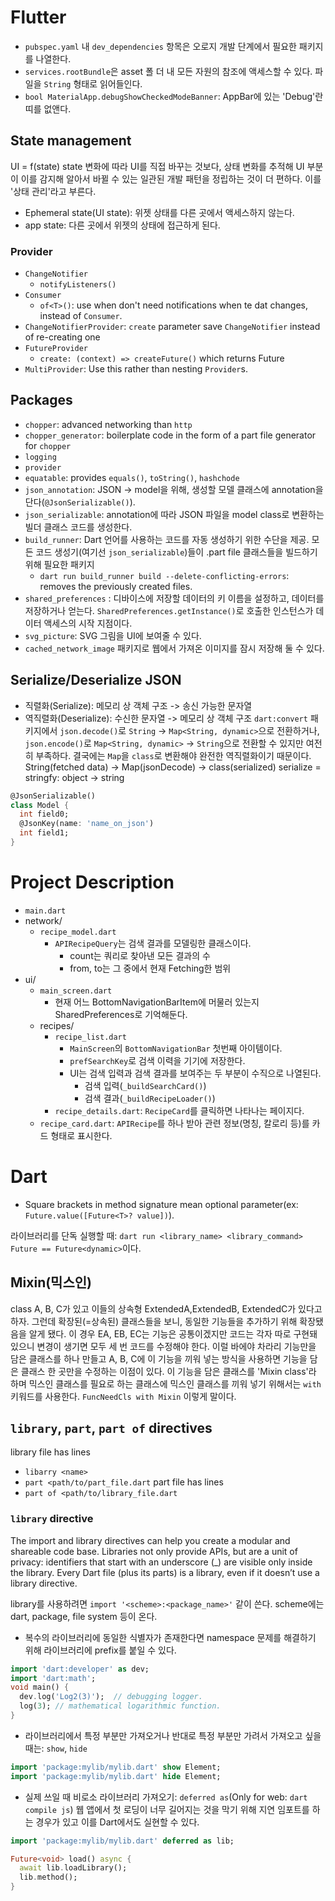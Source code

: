 # Flutter
- `pubspec.yaml` 내 `dev_dependencies` 항목은 오로지 개발 단계에서 필요한 패키지를 나열한다. 
- `services.rootBundle`은 asset 폴 더 내 모든 자원의 참조에 액세스할 수 있다. 파일을 `String` 형태로 읽어들인다.
- `bool MaterialApp.debugShowCheckedModeBanner`: AppBar에 있는 'Debug'란 띠를 없앤다.

## State management
UI = f(state)
state 변화에 따라 UI를 직접 바꾸는 것보다, 상태 변화를 추적해 UI 부분이 이를 감지해 알아서 바뀔 수 있는 일관된 개발 패턴을 정립하는 것이 더 편하다.
이를 '상태 관리'라고 부른다.
- Ephemeral state(UI state): 위젯 상태를 다른 곳에서 액세스하지 않는다.
- app state: 다른 곳에서 위젯의 상태에 접근하게 된다.

### Provider
- `ChangeNotifier`
  - `notifyListeners()`
- `Consumer`
  - `of<T>()`: use when don't need notifications when te dat changes, instead of `Consumer`.
- `ChangeNotifierProvider`: `create` parameter save `ChangeNotifier` instead of re-creating one
- `FutureProvider`
  - `create: (context) => createFuture()` which returns Future<T>
- `MultiProvider`: Use this rather than nesting `Provider`s. 

## Packages
- `chopper`: advanced networking than `http`
- `chopper_generator`: boilerplate code in the form of a part file generator for `chopper`
- `logging`
- `provider`
- `equatable`: provides `equals()`, `toString()`, `hashchode`
- `json_annotation`: JSON -> model을 위해, 생성할 모델 클래스에 annotation을 단다(`@JsonSerializable()`).
- `json_serializable`: annotation에 따라 JSON 파일을 model class로 변환하는 빌더 클래스 코드를 생성한다.
- `build_runner`: Dart 언어를 사용하는 코드를 자동 생성하기 위한 수단을 제공. 모든 코드 생성기(여기선 `json_serializable`)들이 .part file 클래스들을 빌드하기 위해 필요한 패키지
  - `dart run build_runner build --delete-conflicting-errors`: removes the previously created files.
- `shared_preferences` : 디바이스에 저장할 데이터의 키 이름을 설정하고, 데이터를 저장하거나 얻는다. `SharedPreferences.getInstance()`로 호출한 인스턴스가 데이터 액세스의 시작 지점이다.
- `svg_picture`: SVG 그림을 UI에 보여줄 수 있다.
- `cached_network_image` 패키지로 웹에서 가져온 이미지를 잠시 저장해 둘 수 있다.

## Serialize/Deserialize JSON
- 직렬화(Serialize): 메모리 상 객체 구조 -> 송신 가능한 문자열
- 역직렬화(Deserialize): 수신한 문자열 -> 메모리 상 객체 구조
`dart:convert` 패키지에서 `json.decode()`로 `String` -> `Map<String, dynamic>`으로 전환하거나,
`json.encode()`로 `Map<String, dynamic>` -> `String`으로 전환할 수 있지만 여전히 부족하다.
결국에는 `Map`을 `class`로 변환해야 완전한 역직렬화이기 때문이다.
String(fetched data) -> Map(jsonDecode) -> class(serialized)
serialize = stringfy: object -> string
```dart
@JsonSerializable()
class Model {
  int field0;
  @JsonKey(name: 'name_on_json')
  int field1;
}
```

# Project Description
- `main.dart`
- network/
  - `recipe_model.dart`
    - `APIRecipeQuery`는 검색 결과를 모델링한 클래스이다.
      - count는 쿼리로 찾아낸 모든 결과의 수
      - from, to는 그 중에서 현재 Fetching한 범위
- ui/
  - `main_screen.dart`
    - 현재 어느 BottomNavigationBarItem에 머물러 있는지 SharedPreferences로 기억해둔다.
  - recipes/
    - `recipe_list.dart`
      - `MainScreen`의 `BottomNavigationBar` 첫번째 아이템이다.
      - `prefSearchKey`로 검색 이력을 기기에 저장한다.
      - UI는 검색 입력과 검색 결과를 보여주는 두 부분이 수직으로 나열된다.
        - 검색 입력(`_buildSearchCard()`)
        - 검색 결과(`_buildRecipeLoader()`)
    - `recipe_details.dart`: `RecipeCard`를 클릭하면 나타나는 페이지다.
  - `recipe_card.dart`: `APIRecipe`를 하나 받아 관련 정보(명칭, 칼로리 등)를 카드 형태로 표시한다.

# Dart
- Square brackets in method signature mean optional parameter(ex: `Future.value([Future<T>? value])`).


라이브러리를 단독 실행할 때: `dart run <library_name> <library_command>`
`Future == Future<dynamic>`이다.

## Mixin(믹스인)
class A, B, C가 있고 이들의 상속형 ExtendedA,ExtendedB, ExtendedC가 있다고 하자.
그런데 확장된(=상속된) 클래스들을 보니, 동일한 기능들을 추가하기 위해 확장됐음을 알게 됐다.
이 경우 EA, EB, EC는 기능은 공통이겠지만 코드는 각자 따로 구현돼 있으니 변경이 생기면 모두 세 번 코드를 수정해야 한다.
이럴 바에야 차라리 기능만을 담은 클래스를 하나 만들고 A, B, C에 이 기능을 끼워 넣는 방식을 사용하면 
기능을 담은 클래스 한 곳만을 수정하는 이점이 있다. 이 기능을 담은 클래스를 'Mixin class'라 하며 믹스인 클래스를 필요로 하는 
클래스에 믹스인 클래스를 끼워 넣기 위해서는 `with` 키워드를 사용한다. `FuncNeedCls with Mixin` 이렇게 말이다. 

## `library`, `part`, `part of` directives
library file has lines
- `libarry <name>`
- `part <path/to/part_file.dart`
part file has lines
- `part of <path/to/library_file.dart`

### `library` directive
The import and library directives can help you create a modular and shareable code base. 
Libraries not only provide APIs, but are a unit of privacy: identifiers that start with an 
underscore (_) are visible only inside the library. Every Dart file (plus its parts) is a library, 
even if it doesn’t use a library directive.

library를 사용하려면 `import '<scheme>:<package_name>'` 같이 쓴다. scheme에는 dart, package, file system 등이 온다.

- 복수의 라이브러리에 동일한 식별자가 존재한다면 namespace 문제를 해결하기 위해 라이브러리에 prefix를 붙일 수 있다.
```dart
import 'dart:developer' as dev;
import 'dart:math';
void main() {
  dev.log('Log2(3)');  // debugging logger.
  log(3); // mathematical logarithmic function.
}
```

- 라이브러리에서 특정 부분만 가져오거나 반대로 특정 부분만 가려서 가져오고 싶을 때는: `show`, `hide`
```dart
import 'package:mylib/mylib.dart' show Element;
import 'package:mylib/mylib.dart' hide Element;
```

- 실제 쓰일 때 비로소 라이브러리 가져오기: `deferred as`(Only for web: `dart compile js`)
웹 앱에서 첫 로딩이 너무 길어지는 것을 막기 위해 지연 임포트를 하는 경우가 있고 이를 Dart에서도 실현할 수 있다.
```dart
import 'package:mylib/mylib.dart' deferred as lib;

Future<void> load() async {
  await lib.loadLibrary();
  lib.method();
}
```
